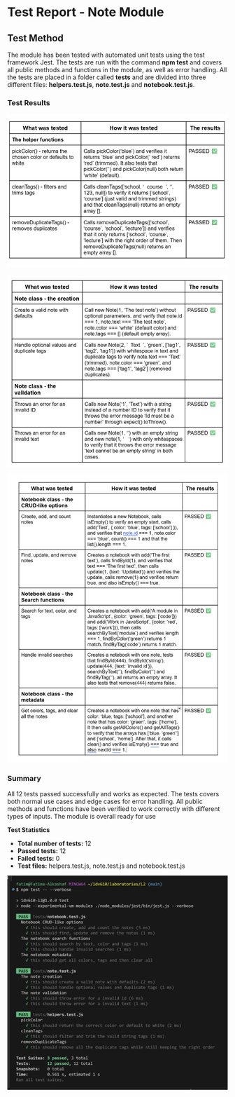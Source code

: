 # Test Report - Note Module

## Test Method
The module has been tested with automated unit tests using the test framework Jest.
The tests are run with the command **npm test** and covers all public methods and functions in the module, as well as error handling.
All the tests are placed in a folder called **tests** and are divided into three different files: **helpers.test.js**, **note.test.js** and **notebook.test.js**.

### Test Results

![Helpers Test Results](images/helperstest.png)

![Note Test Results](images/notetest.png)

![Notebook Test Results](images/notebooktest.png)

### Summary
All 12 tests passed successfully and works as expected.
The tests covers both normal use cases and edge cases for error handling.
All public methods and functions have been verified to work correctly with different types of inputs.
The module is overall ready for use

**Test Statistics**
- **Total number of tests:** 12
- **Passed tests:** 12
- **Failed tests:** 0
- **Test files:** helpers.test.js, note.test.js and notebook.test.js

![Test Summary](images/tests.png)